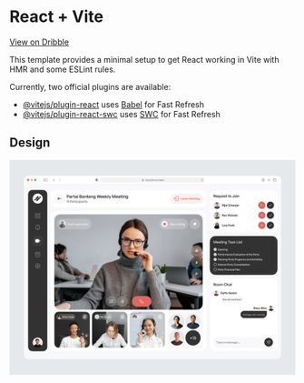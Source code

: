 # React + Vite

[View on Dribble](https://dribbble.com/shots/22064929-vcs-Video-Conference-Dashboard)

This template provides a minimal setup to get React working in Vite with HMR and some ESLint rules.

Currently, two official plugins are available:

- [@vitejs/plugin-react](https://github.com/vitejs/vite-plugin-react/blob/main/packages/plugin-react/README.md) uses [Babel](https://babeljs.io/) for Fast Refresh
- [@vitejs/plugin-react-swc](https://github.com/vitejs/vite-plugin-react-swc) uses [SWC](https://swc.rs/) for Fast Refresh

## Design

![Video Conference Dashboard](https://github.com/dung170920/vsc-video-conference-dashboard/blob/main/src/assets/preview.png)
